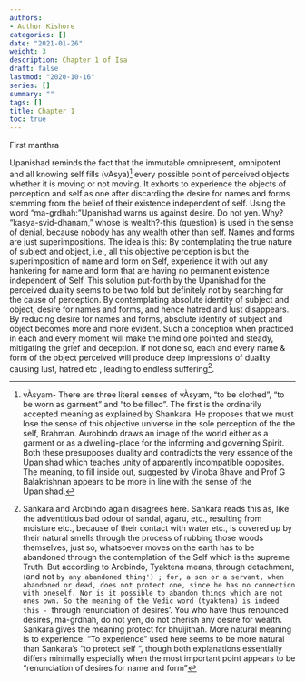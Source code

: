 ```yaml
---
authors:
- Author Kishore
categories: []
date: "2021-01-26"
weight: 3
description: Chapter 1 of Isa
draft: false
lastmod: "2020-10-16"
series: []
summary: ""
tags: []
title: Chapter 1
toc: true
---
```


First manthra

<!--more-->



Upanishad reminds the fact that the immutable omnipresent, omnipotent and all knowing self fills (vAsya)[^1] every possible point of perceived objects whether it is moving or not moving. It exhorts to experience the objects of perception and self as one after discarding the desire for names and forms stemming from the belief of their existence independent of self. Using the word “ma-grdhah:”Upanishad warns us against desire. Do not yen. Why? “kasya-svid-dhanam,” whose is wealth?-this (question) is used in the sense of denial, because nobody has any wealth other than self. Names and forms are just superimpositions. The idea is this: By contemplating the true nature of subject and object, i.e., all this objective perception is but the superimposition of name and form on Self, experience it with out any hankering for name and form that are having no permanent existence independent of Self. This solution put-forth by the Upanishad for the perceived duality seems to be two fold but definitely not by searching for the cause of perception. By contemplating absolute identity of subject and object, desire for names and forms, and hence hatred and lust disappears. By reducing desire for names and forms, absolute identity of subject and object becomes more and more evident. Such a conception when practiced in each and every moment will make the mind one pointed and steady, mitigating the grief and deception. If not done so, each and every name & form of the object perceived will produce deep impressions of duality causing lust, hatred etc , leading to endless suffering[^2]. 

[^1]: vÀsyam- There are three literal senses of vÀsyam, “to be clothed”, “to be worn as garment” and “to be filled”. The first is the ordinarily accepted meaning as explained by Shankara. He proposes that we must lose the sense of this objective universe in the sole perception of the the self, Brahman. Aurobindo draws an image of the world either as a garment or as a dwelling-place for the informing and governing Spirit. Both these presupposes duality and contradicts the very essence of the Upanishad which teaches unity of apparently incompatible opposites. The meaning, to fill inside out, suggested by Vinoba Bhave and Prof G Balakrishnan appears to be more in line with the sense of the Upanishad.

[^2]: Sankara and Arobindo again disagrees here. Sankara reads this as, like the adventitious bad odour of sandal, agaru, etc., resulting from moisture etc., because of their contact with water etc., is covered up by their natural smells through the process of rubbing those woods themselves, just so, whatsoever moves on the earth has to be abandoned through the contemplation of the Self which is the supreme Truth. But according to Arobindo, Tyaktena means, through detachment, (and not `by any abandoned thing') ; for, a son or a servant, when abandoned or dead, does not protect one, since he has no connection with oneself. Nor is it possible to abandon things which are not ones own. So the meaning of the Vedic word (tyaktena) is indeed this - `through renunciation of desires’. You who have thus renounced desires, ma-grdhah, do not yen, do not cherish any desire for wealth. Sankara gives the meaning protect for bhuijithah. More natural meaning is to experience. “To experience” used here seems to be more natural than Sankara’s “to protect self “, though both explanations essentially differs minimally especially when the most important point appears to be “renunciation of desires for name and form”
